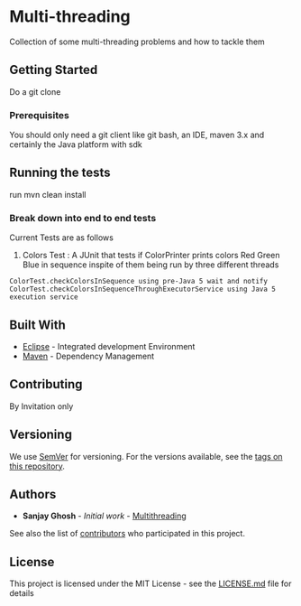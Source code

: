 # Multi-threading

Collection of some multi-threading problems and how to tackle them 

## Getting Started

Do a git clone 


### Prerequisites

You should only need a git client like git bash, an IDE, maven 3.x and certainly the Java platform with sdk


## Running the tests

run mvn clean install

### Break down into end to end tests

Current Tests are as follows

1. Colors Test : A JUnit that tests if ColorPrinter prints colors Red Green Blue in sequence inspite of them being run by three
different threads

```
ColorTest.checkColorsInSequence using pre-Java 5 wait and notify
ColorTest.checkColorsInSequenceThroughExecutorService using Java 5 execution service
```

## Built With

* [Eclipse](https://www.eclipse.org/downloads/) - Integrated development Environment
* [Maven](https://maven.apache.org/) - Dependency Management


## Contributing

By Invitation only

## Versioning

We use [SemVer](http://semver.org/) for versioning. For the versions available, see the [tags on this repository](https://github.com/your/project/tags). 

## Authors

* **Sanjay Ghosh** - *Initial work* - [Multithreading](https://github.com/codeWriter9/multithreading)

See also the list of [contributors](https://github.com/your/project/contributors) who participated in this project.

## License

This project is licensed under the MIT License - see the [LICENSE.md](LICENSE.md) file for details

